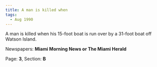 ```yaml
---  
title: A man is killed when  
tags:  
  - Aug 1990  
---  
```

  
A man is killed when his 15-foot boat is run over by a 31-foot boat off Watson Island.  
  
Newspapers: **Miami Morning News or The Miami Herald**  
  
Page: **3**, Section: **B** 
